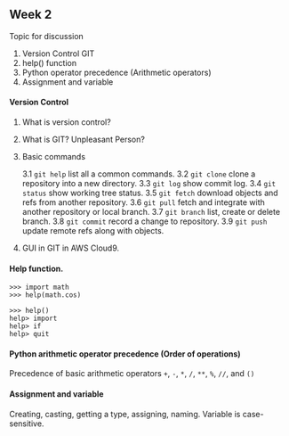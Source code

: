 ## Week 2

Topic for discussion

1. Version Control GIT
2. help() function
3. Python operator precedence (Arithmetic operators)
4. Assignment and variable


#### Version Control

1. What is version control?
2. What is GIT? Unpleasant Person?
3. Basic commands

    3.1 `git help` list all a common commands.
    3.2 `git clone` clone a repository into a new directory.
    3.3 `git log` show commit log.
    3.4 `git status` show working tree status.
    3.5 `git fetch` download objects and refs from another repository.
    3.6 `git pull` fetch and integrate with another repository or local branch.
    3.7 `git branch` list, create or delete branch.
    3.8 `git commit` record a change to repository.
    3.9 `git push` update remote refs along with objects.

4. GUI in GIT in AWS Cloud9.


#### Help function.

    >>> import math
    >>> help(math.cos)

    >>> help()
    help> import
    help> if
    help> quit


#### Python arithmetic operator precedence (Order of operations)

Precedence of basic arithmetic operators `+`, `-`, `*`, `/`, `**`, `%`, `//`, and `()`  


#### Assignment and variable

Creating, casting, getting a type, assigning, naming. Variable is case-sensitive.